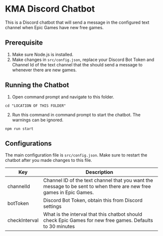 # KMA Discord Chatbot

This is a Discord chatbot that will send a message in the configured text channel when Epic Games have new free games.

## Prerequisite

1. Make sure Node.js is installed.
2. Make changes in `src/config.json`, replace your Discord Bot Token and Channel Id of the text channel that the should send a message to whenever there are new games.

## Running the Chatbot

1. Open command prompt and navigate to this folder.

```
cd "LOCATION OF THIS FOLDER"
```

2. Run this command in command prompt to start the chatbot. The warnings can be ignored.

```
npm run start
```

## Configurations
The main configuration file is `src/config.json`. Make sure to restart the chatbot after you made changes to this file.

|Key|Description|
|---|---|
|channelId|Channel ID of the text channel that you want the message to be sent to when there are new free games in Epic Games.| 
|botToken|Discord Bot Token, obtain this from Discord settings|
|checkInterval|What is the interval that this chatbot should check Epic Games for new free games. Defaults to 30 minutes|
